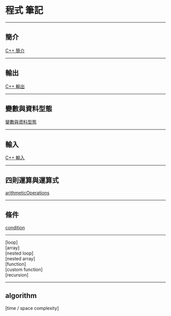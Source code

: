 # **程式 筆記**

---

## 簡介

[C++ 簡介](https://github.com/Vincenttainan/CppTeachingNote/blob/main/01_introduce.md)

---

## 輸出

[C++ 輸出](https://github.com/Vincenttainan/CppTeachingNote/blob/main/02_output.md)

---

## 變數與資料型態

[變數與資料型態](https://github.com/Vincenttainan/CppTeachingNote/blob/main/03_variablesAndTypes.md)

---

## 輸入  
[C++ 輸入](https://github.com/Vincenttainan/CppTeachingNote/blob/main/04_input.md)  

---

## 四則運算與運算式

[arithmeticOperations]()

---

## 條件
[condition](https://github.com/Vincenttainan/CppTeachingNote/blob/main/06_condition.md)  

---

[loop]  
[array]  
[nested loop]  
[nested array]  
[function]  
[custom function]  
[recursion]  

---

## algorithm  

[time / space complexity]
